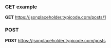### GET example

**GET** https://jsonplaceholder.typicode.com/posts/1

### POST
**POST** https://jsonplaceholder.typicode.com/posts
